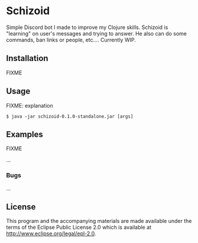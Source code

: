 # Schizoid

Simple Discord bot I made to improve my Clojure skills. Schizoid is "learning" on user's messages and trying to answer. He also can do some commands, ban links or people, etc.... Currently WIP. 

## Installation

FIXME

## Usage

FIXME: explanation

    $ java -jar schizoid-0.1.0-standalone.jar [args]


## Examples

FIXME

...

### Bugs

...

## License

This program and the accompanying materials are made available under the
terms of the Eclipse Public License 2.0 which is available at
http://www.eclipse.org/legal/epl-2.0.
